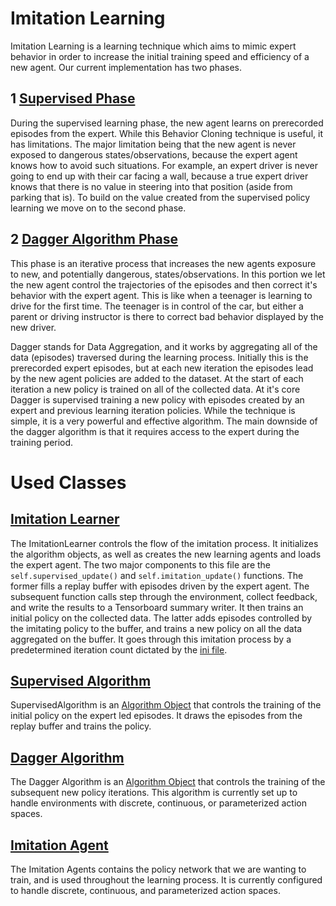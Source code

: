 # Imitation Learning

Imitation Learning is a learning technique which aims to mimic expert behavior in order to increase the initial training speed and efficiency of a new agent. Our current implementation has two phases. 

## 1 [Supervised Phase](../shiva/algorithms/SupervisedAlgorithm.py)

During the supervised learning phase, the new agent learns on prerecorded episodes from the expert. While this Behavior Cloning technique is useful, it has limitations. The major limitation being that the new agent is never exposed to dangerous states/observations, because the expert agent knows how to avoid such situations. For example, an expert driver is never going to end up with their car facing a wall, because a true expert driver knows that there is no value in steering into that position (aside from parking that is). To build on the value created from the supervised policy learning we move on to the second phase.

## 2 [Dagger Algorithm Phase](../shiva/algorithms/DaggerAlgorithm.py)

This phase is an iterative process that increases the new agents exposure to new, and potentially dangerous, states/observations. In this portion we let the new agent control the trajectories of the episodes and then correct it's behavior with the expert agent. This is like when a teenager is learning to drive for the first time. The teenager is in control of the car, but either a parent or driving instructor is there to correct bad behavior displayed by the new driver. 

Dagger stands for Data Aggregation, and it works by aggregating all of the data (episodes) traversed during the learning process. Initially this is the prerecorded expert episodes, but at each new iteration the episodes lead by the new agent policies are added to the dataset. At the start of each iteration a new policy is trained on all of the collected data. At it's core Dagger is supervised training a new policy with episodes created by an expert and previous learning iteration policies. While the technique is simple, it is a very powerful and effective algorithm. The main downside of the dagger algorithm is that it requires access to the expert during the training period.

# Used Classes

## [Imitation Learner](../shiva/learners/SingleAgentImitationLearner.py)

The ImitationLearner controls the flow of the imitation process. It initializes the algorithm objects, as well as creates the new learning agents and loads the expert agent. The two major components to this file are the `self.supervised_update()` and
`self.imitation_update()` functions. The former fills a replay buffer with episodes driven by the expert agent. The subsequent function calls step through the environment, collect feedback, and write the results to a Tensorboard summary writer. It then trains an initial policy on the collected data. The latter adds episodes controlled by the imitating policy to the buffer, and trains a new policy on all the data aggregated on the buffer. It goes through this imitation process by a predetermined iteration count dictated by the [ini file](https://github.com/nflux/Control-Tasks/blob/demo/shiva/configs/Dagger.ini).

## [Supervised Algorithm](../shiva/algorithms/SupervisedAlgorithm.py)

SupervisedAlgorithm is an [Algorithm Object](../shiva/algorithms/Algorithm.py) that controls the training of the initial policy on the expert led episodes. It draws the episodes from the replay buffer and trains the policy.

## [Dagger Algorithm](https://github.com/nflux/Control-Tasks/blob/demo/shiva/shiva/algorithms/DaggerAlgorithm.py)

The Dagger Algorithm is an [Algorithm Object](../shiva/algorithms/Algorithm.py) that controls the training of the subsequent new policy iterations. This algorithm is currently set up to handle environments with discrete, continuous, or parameterized action spaces.

## [Imitation Agent](../shiva/agents/ImitationAgent.py)

The Imitation Agents contains the policy network that we are wanting to train, and is used throughout the learning process. It is currently configured to handle discrete, continuous, and parameterized action spaces.
